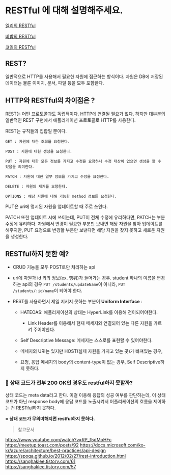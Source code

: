 # RESTful 에 대해 설명해주세요.

[엘리의 RESTful](elly-restful.md)

[비밥의 RESTful](bebop.md)

[코일의 RESTful](coyle-restful.md)



## REST?

일반적으로 HTTP를 사용해서 필요한 자원에 접근하는 방식이다. 자원은 DB에 저장된 데이터는 물론 이미지, 문서, 파일 등을 모두 포함한다.



## HTTP와 RESTful의 차이점은 ?

REST는 어떤 프로토콜과도 독립적이다. HTTP에 연결될 필요가 없다. 하지만 대부분의 일반적인 REST 구현에서 애플리케이션 프로토콜로 HTTP를 사용한다.

REST는 규칙들의 집합일 뿐이다.



```
GET : 자원에 대한 조회를 요청한다.

POST : 자원에 대한 생성을 요청한다.

PUT : 자원에 대한 모든 정보를 가지고 수정을 요청하나 수정 대상이 없으면 생성을 할 수 있음을 의미한다.

PATCH : 자원에 대한 일부 정보를 가지고 수정을 요청한다.

DELETE : 자원의 제거를 요청한다.

OPTIONS : 해당 자원에 대해 가능한 method 정보를 요청한다.
```

PUT은 uri에 명시된 자원을 업데이트할 때 주로 쓰인다.

PATCH 또한 업데이트 시에 쓰이는데, PUT이 전체 수정에 유리하다면, PATCH는 부분 수정에 유리하다. 자원에서 변경이 필요한 부분만 보내면 해당 자원을 찾아 업데이트를 해주지만, PUT 요청으로 변경할 부분만 보낸다면 해당 자원을 찾지 못하고 새로운 자원을 생성한다.





## RESTful하지 못한 예?

- CRUD 기능을 모두 POST로만 처리하는 api

- uri에 자원과 id 외의 정보(ex. 행위)가 들어가는 경우. student 하나의 이름을 변경하는 api의 경우 `PUT /students/updateName`이 아니라, `PUT /students/:id/name`이 되어야 한다.

- REST를 사용하면서 제일 지키지 못하는 부분이 **Uniform Interface** :

  - HATEOAS: 애플리케이션의 상태는 HyperLink를 이용해 전이되어야한다.

    - Link Header를 이용해서 현재 메세지와 연결되어 있는 다른 자원을 가르켜 주어야한다.

  -  Self Descriptive Message: 메세지는 스스로를 표현할 수 있어야한다.

    - 메세지의 URI는 있지만 HOST(실제 자원을 가지고 있는 곳)가 빠져있는 경우,
    - 요청, 응답 메세지의 body의 content-type이 없는 경우, Self Descriptive하지 못하다.  

      

      

### 🤔 상태 코드가 전부 200 OK인 경우도 restful하지 못할까?

상태 코드는 meta data라고 한다. 이걸 이용해 응답의 성공 여부를 판단하는데, 이 상태 코드가 아닌 response body에 응답 코드를 노출시켜서 어플리케이션의 흐름을 제어하는 건 RESTful하지 못하다.

**= 상태 코드가 무의미해지면 restful하지 못하다.**









> 참고문서

https://www.youtube.com/watch?v=RP_f5dMoHFc
https://meetup.toast.com/posts/92
https://docs.microsoft.com/ko-kr/azure/architecture/best-practices/api-design  
https://spoqa.github.io/2012/02/27/rest-introduction.html  
https://sanghaklee.tistory.com/61  
https://sanghaklee.tistory.com/57